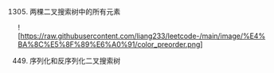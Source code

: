 1305. 两棵二叉搜索树中的所有元素

![https://raw.githubusercontent.com/liang233/leetcode-/main/image/%E4%BA%8C%E5%8F%89%E6%A0%91/color_preorder.png]


449. 序列化和反序列化二叉搜索树

